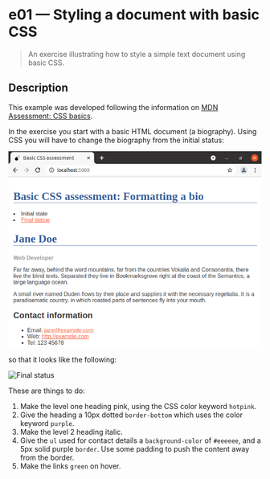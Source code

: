 # e01 &mdash; Styling a document with basic CSS
> An exercise illustrating how to style a simple text document using basic CSS.

## Description

This example was developed following the information on [MDN Assessment: CSS basics](https://developer.mozilla.org/en-US/docs/Learn/CSS/First_steps/Using_your_new_knowledge).

In the exercise you start with a basic HTML document (a biography). Using CSS you will have to change the biography from the initial status:

![Initial status](docs/images/initial_state_css.png)

so that it looks like the following:

![Final status](https://developer.mozilla.org/en-US/docs/Learn/CSS/First_steps/Using_your_new_knowledge/learn-css-basics-assessment.png)

These are things to do:
1. Make the level one heading pink, using the CSS color keyword `hotpink`.
2. Give the heading a 10px dotted `border-bottom` which uses the color keyword `purple`.
3. Make the level 2 heading italic.
4. Give the `ul` used for contact details a `background-color` of `#eeeeee`, and a 5px solid purple `border`. Use some padding to push the content away from the border.
5. Make the links `green` on hover.
